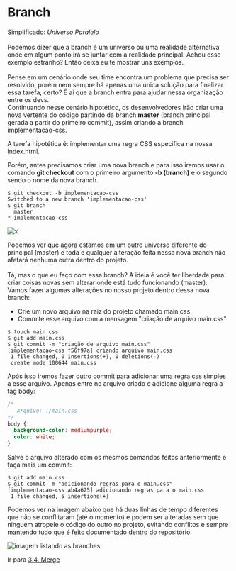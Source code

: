 # Branch

Simplificado: _Universo Paralelo_ <br><br>
Podemos dizer que a branch é um universo ou uma realidade alternativa onde em algum ponto irá se juntar com a realidade principal. Achou esse exemplo estranho? Então deixa eu te mostrar uns exemplos.<br><br>
Pense em um cenário onde seu time encontra um problema que precisa ser resolvido, porém nem sempre há apenas uma única solução para finalizar essa tarefa, certo? É ai que a branch entra para ajudar nessa organização entre os devs.<br>
Continuando nesse cenário hipotético, os desenvolvedores irão criar uma nova vertente do código partindo da branch **master** (branch principal gerada a partir do primeiro commit), assim criando a branch implementacao-css.

A tarefa hipotética é: implementar uma regra CSS especifica na nossa index.html.

Porém, antes precisamos criar uma nova branch e para isso iremos usar o comando **git checkout** com o primeiro argumento **-b (branch)** e o segundo sendo o nome da nova branch.

```
$ git checkout -b implementacao-css
Switched to a new branch 'implementacao-css'
$ git branch
  master
* implementacao-css
```

![x](/images/branches1.png)

Podemos ver que agora estamos em um outro universo diferente do principal (master) e toda e qualquer alteração feita nessa nova branch não afetará nenhuma outra dentro do projeto.<br><br>
Tá, mas o que eu faço com essa branch? A ideia é você ter liberdade para criar coisas novas sem alterar onde está tudo funcionando (master).<br>
Vamos fazer algumas alterações no nosso projeto dentro dessa nova branch:

- Crie um novo arquivo na raiz do projeto chamado main.css
- Commite esse arquivo com a mensagem "criação de arquivo main.css"

```
$ touch main.css
$ git add main.css
$ git commit -m "criação de arquivo main.css"
[implementacao-css f56f97a] criando arquivo main.css
 1 file changed, 0 insertions(+), 0 deletions(-)
 create mode 100644 main.css
```

Após isso iremos fazer outro commit para adicionar uma regra css simples a esse arquivo. Apenas entre no arquivo criado e adicione alguma regra a tag body:

```css
/*
   Arquivo: ./main.css
*/
body {
  background-color: mediumpurple;
  color: white;
}
```

Salve o arquivo alterado com os mesmos comandos feitos anteriormente e faça mais um commit:

```
$ git add main.css
$ git commit -m "adicionando regras para o main.css"
[implementacao-css ab4a625] adicionando regras para o main.css
 1 file changed, 5 insertions(+)
```

Podemos ver na imagem abaixo que há duas linhas de tempo diferentes que não se conflitaram (até o momento) e podem ser alteradas sem que ninguém atropele o código do outro no projeto, evitando conflitos e sempre mantendo tudo que é feito documentado dentro do repositório.

![imagem listando as branches](/images/branches2.png)

Ir para [3.4. Merge](merge.md)